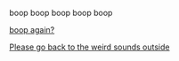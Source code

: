 boop boop boop boop boop

[boop again?](funnyending.md)

[Please go back to the weird sounds outside](../Consquences/weird-sound.md)
